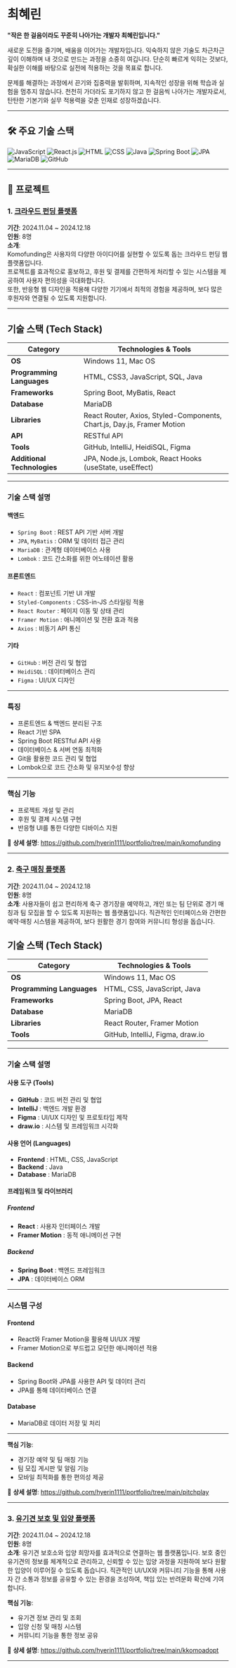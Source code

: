 
# 최혜린  
**"작은 한 걸음이라도 꾸준히 나아가는 개발자 최혜린입니다."**

새로운 도전을 즐기며, 배움을 이어가는 개발자입니다. 익숙하지 않은 기술도 차근차근 깊이 이해하며 내 것으로 만드는 과정을 소중히 여깁니다. 단순히 빠르게 익히는 것보다, 확실한 이해를 바탕으로 실전에 적용하는 것을 목표로 합니다.

문제를 해결하는 과정에서 끈기와 집중력을 발휘하며, 지속적인 성장을 위해 학습과 실험을 멈추지 않습니다. 천천히 가더라도 포기하지 않고 한 걸음씩 나아가는 개발자로서, 탄탄한 기본기와 실무 적용력을 갖춘 인재로 성장하겠습니다.

---
## 🛠️ 주요 기술 스택  

![JavaScript](https://img.shields.io/badge/JavaScript-ES6+-F7DF1E?style=flat-square&logo=javascript&logoColor=white)
![React.js](https://img.shields.io/badge/React.js-61DAFB?style=flat-square&logo=react&logoColor=white)
![HTML](https://img.shields.io/badge/HTML5-E34F26?style=flat-square&logo=html5&logoColor=white)
![CSS](https://img.shields.io/badge/CSS3-1572B6?style=flat-square&logo=css3&logoColor=white)
![Java](https://img.shields.io/badge/Java-007396?style=flat-square&logo=openjdk&logoColor=white)
![Spring Boot](https://img.shields.io/badge/Spring%20Boot-6DB33F?style=flat-square&logo=spring-boot&logoColor=white)
![JPA](https://img.shields.io/badge/JPA-007396?style=flat-square&logo=hibernate&logoColor=white)
![MariaDB](https://img.shields.io/badge/MariaDB-003545?style=flat-square&logo=mariadb&logoColor=white)
![GitHub](https://img.shields.io/badge/GitHub-181717?style=flat-square&logo=github&logoColor=white)

---

## 📌 프로젝트  

### 1. [크라우드 펀딩 플랫폼](https://github.com/coding-ji/komofunding)  

**기간**: 2024.11.04 ~ 2024.12.18  
**인원**: 8명  
**소개**:  
Komofunding은 사용자의 다양한 아이디어를 실현할 수 있도록 돕는 크라우드 펀딩 웹 플랫폼입니다.  
프로젝트를 효과적으로 홍보하고, 후원 및 결제를 간편하게 처리할 수 있는 시스템을 제공하여 사용자 편의성을 극대화합니다.  
또한, 반응형 웹 디자인을 적용해 다양한 기기에서 최적의 경험을 제공하며, 보다 많은 후원자와 연결될 수 있도록 지원합니다.  

---

## **기술 스택 (Tech Stack)**  

| **Category**            | **Technologies & Tools** |
|------------------------|-------------------------|
| **OS**                | Windows 11, Mac OS |
| **Programming Languages** | HTML, CSS3, JavaScript, SQL, Java |
| **Frameworks**        | Spring Boot, MyBatis, React |
| **Database**          | MariaDB |
| **Libraries**         | React Router, Axios, Styled-Components, Chart.js, Day.js, Framer Motion |
| **API**               | RESTful API |
| **Tools**             | GitHub, IntelliJ, HeidiSQL, Figma |
| **Additional Technologies** | JPA, Node.js, Lombok, React Hooks (useState, useEffect) |

---

### **기술 스택 설명**  

#### **백엔드**
- `Spring Boot` : REST API 기반 서버 개발  
- `JPA`, `MyBatis` : ORM 및 데이터 접근 관리  
- `MariaDB` : 관계형 데이터베이스 사용  
- `Lombok` : 코드 간소화를 위한 어노테이션 활용  

#### **프론트엔드**
- `React` : 컴포넌트 기반 UI 개발  
- `Styled-Components` : CSS-in-JS 스타일링 적용  
- `React Router` : 페이지 이동 및 상태 관리  
- `Framer Motion` : 애니메이션 및 전환 효과 적용  
- `Axios` : 비동기 API 통신  

#### **기타**
- `GitHub` : 버전 관리 및 협업  
- `HeidiSQL` : 데이터베이스 관리  
- `Figma` : UI/UX 디자인  

---

### **특징**
- 프론트엔드 & 백엔드 분리된 구조  
- React 기반 SPA  
- Spring Boot RESTful API 사용  
- 데이터베이스 & 서버 연동 최적화  
- Git을 활용한 코드 관리 및 협업  
- Lombok으로 코드 간소화 및 유지보수성 향상  

---

### **핵심 기능**  
- 프로젝트 개설 및 관리  
- 후원 및 결제 시스템 구현  
- 반응형 UI를 통한 다양한 디바이스 지원  

📌 **상세 설명**:  https://github.com/hyerin1111/portfolio/tree/main/komofunding


---

### 2. [축구 매칭 플랫폼](https://github.com/hyerin1111/pitchplay)  
**기간**: 2024.11.04 ~ 2024.12.18  
**인원**: 8명  
**소개**: 사용자들이 쉽고 편리하게 축구 경기장을 예약하고, 개인 또는 팀 단위로 경기 매칭과 팀 모집을 할 수 있도록 지원하는 웹 플랫폼입니다. 직관적인 인터페이스와 간편한 예약·매칭 시스템을 제공하여, 보다 원활한 경기 참여와 커뮤니티 형성을 돕습니다.

## **기술 스택 (Tech Stack)**  

| **Category**            | **Technologies & Tools** |
|------------------------|-------------------------|
| **OS**                | Windows 11, Mac OS |
| **Programming Languages** | HTML, CSS, JavaScript, Java |
| **Frameworks**        | Spring Boot, JPA, React |
| **Database**          | MariaDB |
| **Libraries**         | React Router, Framer Motion |
| **Tools**             | GitHub, IntelliJ, Figma, draw.io |

---

### **기술 스택 설명**  

#### **사용 도구 (Tools)**
- **GitHub** : 코드 버전 관리 및 협업  
- **IntelliJ** : 백엔드 개발 환경  
- **Figma** : UI/UX 디자인 및 프로토타입 제작  
- **draw.io** : 시스템 및 프레임워크 시각화  

#### **사용 언어 (Languages)**
- **Frontend** : HTML, CSS, JavaScript  
- **Backend** : Java  
- **Database** : MariaDB  

#### **프레임워크 및 라이브러리**  
##### **Frontend**
- **React** : 사용자 인터페이스 개발  
- **Framer Motion** : 동적 애니메이션 구현  

##### **Backend**
- **Spring Boot** : 백엔드 프레임워크  
- **JPA** : 데이터베이스 ORM  

---

### **시스템 구성**
#### **Frontend**
- React와 Framer Motion을 활용해 UI/UX 개발  
- Framer Motion으로 부드럽고 모던한 애니메이션 적용  

#### **Backend**
- Spring Boot와 JPA를 사용한 API 및 데이터 관리  
- JPA를 통해 데이터베이스 연결  

#### **Database**
- MariaDB로 데이터 저장 및 처리

---

**핵심 기능**:  
- 경기장 예약 및 팀 매칭 기능  
- 팀 모집 게시판 및 알림 기능  
- 모바일 최적화를 통한 편의성 제공

 📌 **상세 설명**:  https://github.com/hyerin1111/portfolio/tree/main/pitchplay

---

### 3. [유기견 보호 및 입양 플랫폼](https://github.com/yeonhui94/kkomoadopt)  
**기간**: 2024.11.04 ~ 2024.12.18  
**인원**: 8명  
**소개**: 유기견 보호소와 입양 희망자를 효과적으로 연결하는 웹 플랫폼입니다. 보호 중인 유기견의 정보를 체계적으로 관리하고, 신뢰할 수 있는 입양 과정을 지원하여 보다 원활한 입양이 이루어질 수 있도록 돕습니다. 직관적인 UI/UX와 커뮤니티 기능을 통해 사용자 간 소통과 정보를 공유할 수 있는 환경을 조성하여, 책임 있는 반려문화 확산에 기여합니다.

**핵심 기능**:  
- 유기견 정보 관리 및 조회  
- 입양 신청 및 매칭 시스템  
- 커뮤니티 기능을 통한 정보 공유

📌 **상세 설명**:  https://github.com/hyerin1111/portfolio/tree/main/kkomoadopt

---
